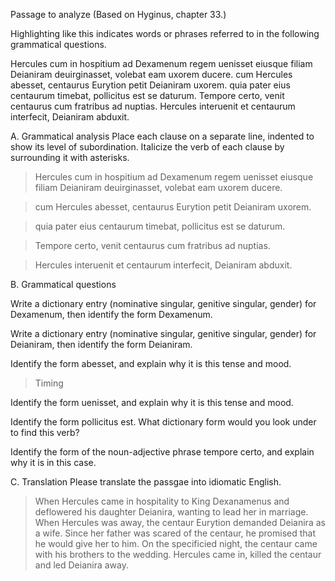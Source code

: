 Passage to analyze
(Based on Hyginus, chapter 33.)

Highlighting like this indicates words or phrases referred to in the following grammatical questions.

Hercules cum in hospitium ad Dexamenum regem uenisset eiusque filiam Deianiram deuirginasset, volebat eam uxorem ducere. 
cum Hercules abesset, centaurus Eurytion petit Deianiram uxorem. quia pater eius centaurum timebat, pollicitus est se daturum.
Tempore certo, venit centaurus cum fratribus ad nuptias. Hercules interuenit et centaurum interfecit, Deianiram abduxit.

A. Grammatical analysis
Place each clause on a separate line, indented to show its level of subordination. Italicize the verb of each clause by surrounding it with asterisks.

> Hercules cum in hospitium ad Dexamenum regem uenisset eiusque filiam Deianiram deuirginasset, volebat eam uxorem ducere.

>cum Hercules abesset, centaurus Eurytion petit Deianiram uxorem.

>quia pater eius centaurum timebat, pollicitus est se daturum.

>Tempore certo, venit centaurus cum fratribus ad nuptias.

>Hercules interuenit et centaurum interfecit, Deianiram abduxit.

B. Grammatical questions

Write a dictionary entry (nominative singular, genitive singular, gender) for Dexamenum, then identify the form Dexamenum.

Write a dictionary entry (nominative singular, genitive singular, gender) for Deianiram, then identify the form Deianiram.

Identify the form abesset, and explain why it is this tense and mood.

> Timing

Identify the form uenisset, and explain why it is this tense and mood.

Identify the form pollicitus est. What dictionary form would you look under to find this verb?

Identify the form of the noun-adjective phrase tempore certo, and explain why it is in this case.


C. Translation
Please translate the passgae into idiomatic English.

> When Hercules came in hospitality to King Dexanamenus and deflowered his daughter Deianira, wanting to lead her in marriage. 
When Hercules was away, the centaur Eurytion demanded Deianira as a wife. Since her father was scared of the centaur, he promised that he would give her to him.
On the specificied night, the centaur came with his brothers to the wedding. Hercules came in, killed the centaur and led Deianira away.

